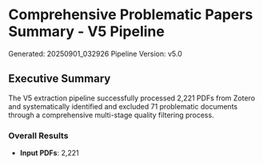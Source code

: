 # Comprehensive Problematic Papers Summary - V5 Pipeline

Generated: 20250901_032926
Pipeline Version: v5.0

## Executive Summary

The V5 extraction pipeline successfully processed 2,221 PDFs from Zotero and systematically identified and excluded 71 problematic documents through a comprehensive multi-stage quality filtering process.

### Overall Results

- **Input PDFs**: 2,221
